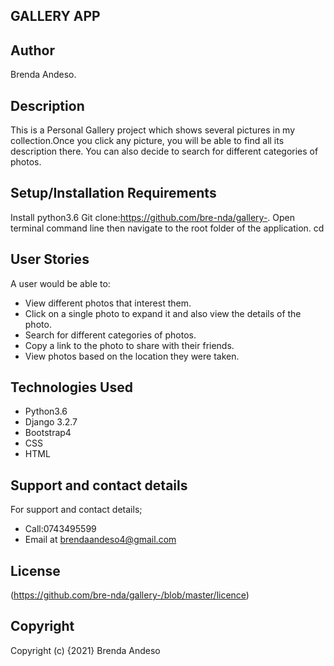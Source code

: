 ## GALLERY APP 

## Author
Brenda Andeso.

## Description
This is a Personal Gallery project which shows several pictures in my collection.Once you click any picture, you will be able to find all its description there. You can also decide to search for different categories of photos.

## Setup/Installation Requirements
Install python3.6
Git clone:https://github.com/bre-nda/gallery-. Open terminal command line then navigate to the root folder of the application. cd

## User Stories
A user would be able to:

* View different photos that interest them.
* Click on a single photo to expand it and also view the details of the photo.
* Search for different categories of photos.
* Copy a link to the photo to share with their friends.
* View photos based on the location they were taken.

## Technologies Used
* Python3.6
* Django 3.2.7
* Bootstrap4
* CSS
* HTML

## Support and contact details
For support and contact details;

* Call:0743495599
* Email at brendaandeso4@gmail.com
## License
(https://github.com/bre-nda/gallery-/blob/master/licence) 

## Copyright
Copyright (c) {2021} Brenda Andeso